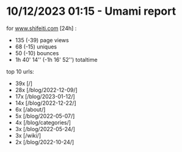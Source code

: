 # 10/12/2023 01:15 - Umami report
for www.shifeiti.com [24h] :

 - 135 (-39) page views
 - 68 (-15) uniques
 - 50 (-10) bounces
 - 1h 40' 14'' (-1h 16' 52'') totaltime


top 10 urls:
 - 39x [/]
 - 28x [/blog/2022-12-09/]
 - 17x [/blog/2023-01-12/]
 - 14x [/blog/2022-12-22/]
 - 6x [/about/]
 - 5x [/blog/2022-05-07/]
 - 4x [/blog/categories/]
 - 3x [/blog/2022-05-24/]
 - 3x [/wiki/]
 - 2x [/blog/2022-10-24/]


